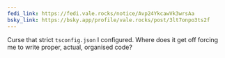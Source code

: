 ```yaml
---
fedi_link: https://fedi.vale.rocks/notice/Avp24YkcawVk3wrsAa
bsky_link: https://bsky.app/profile/vale.rocks/post/3lt7onpo3ts2f
---
```


Curse that strict `tsconfig.json` I configured. Where does it get off forcing me to write proper, actual, organised code?
